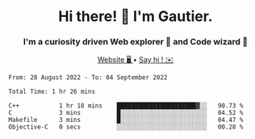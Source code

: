 <h1 align="center">Hi there! 👋 I'm Gautier.</h1>
<h3 align="center">I'm a curiosity driven Web explorer 🚀 and Code wizard 🧙</h3>

<p align="center">
  <a href="http://xisabla.pro">Website 🖥️ </a> •
  <a href="mailto:xisabla.dev@gmail.com">Say hi ! ✉️</a>
</p>

<!--START_SECTION:waka-->

```text
From: 28 August 2022 - To: 04 September 2022

Total Time: 1 hr 26 mins

C++           1 hr 18 mins    ██████████████████████▓░░   90.73 %
C             3 mins          █░░░░░░░░░░░░░░░░░░░░░░░░   04.52 %
Makefile      3 mins          █░░░░░░░░░░░░░░░░░░░░░░░░   04.47 %
Objective-C   0 secs          ░░░░░░░░░░░░░░░░░░░░░░░░░   00.28 %
```

<!--END_SECTION:waka-->
